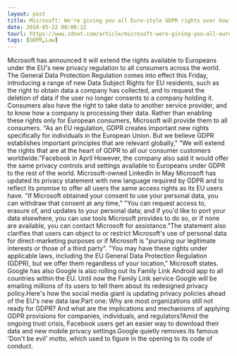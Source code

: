 ```yaml
---
layout: post
title: Microsoft: We're giving you all Euro-style GDPR rights over how we use your data
date: 2018-05-22 00:00:12
tourl: https://www.zdnet.com/article/microsoft-were-giving-you-all-euro-style-gdpr-rights-over-how-we-use-your-data/
tags: [GDPR,Law]
---
```

Microsoft has announced it will extend the rights available to Europeans under the EU's new privacy regulation to all consumers across the world. The General Data Protection Regulation comes into effect this Friday, introducing a range of new Data Subject Rights for EU residents, such as the right to obtain data a company has collected, and to request the deletion of data if the user no longer consents to a company holding it. Consumers also have the right to take data to another service provider, and to know how a company is processing their data. Rather than enabling these rights only for European consumers, Microsoft will provide them to all consumers. "As an EU regulation, GDPR creates important new rights specifically for individuals in the European Union. But we believe GDPR establishes important principles that are relevant globally," "We will extend the rights that are at the heart of GDPR to all our consumer customers worldwide."Facebook in April However, the company also said it would offer the same privacy controls and settings available to Europeans under GDPR to the rest of the world. Microsoft-owned LinkedIn in May Microsoft has updated its privacy statement with new language required by GDPR and to reflect its promise to offer all users the same access rights as its EU users have. "If Microsoft obtained your consent to use your personal data, you can withdraw that consent at any time," "You can request access to, erasure of, and updates to your personal data; and if you'd like to port your data elsewhere, you can use tools Microsoft provides to do so, or if none are available, you can contact Microsoft for assistance."The statement also clarifies that users can object to or restrict Microsoft's use of personal data for direct-marketing purposes or if Microsoft is "pursuing our legitimate interests or those of a third party". "You may have these rights under applicable laws, including the EU General Data Protection Regulation (GDPR), but we offer them regardless of your location," Microsoft states. Google has also Google is also rolling out its Family Link Android app to all countries within the EU. Until now the Family Link service Google will be emailing millions of its users to tell them about its redesigned privacy policy.Here's how the social media giant is updating privacy policies ahead of the EU's new data law.Part one: Why are most organizations still not ready for GDPR? And what are the implications and mechanisms of applying GDPR provisions for companies, individuals, and regulators?Amid the ongoing trust crisis, Facebook users get an easier way to download their data and new mobile privacy settings.Google quietly removes its famous 'Don't be evil' motto, which used to figure in the opening to its code of conduct.